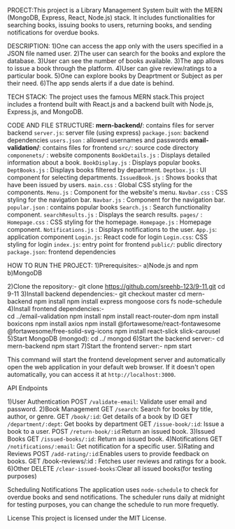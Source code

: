 PROECT:This project is a Library Management System built with the MERN (MongoDB, Express, React, Node.js) stack. It includes functionalities for searching books, issuing books to users, returning books, and sending notifications for overdue books.

DESCRIPTION:
1)One can access the app only with the users specified in a JSON file named user.
2)The user can search for the books and explore the database.
3)User can see the number of books available.
3)The app allows to issue a book through the platform.
4)User can give review/ratings to a particular book.
5)One can explore books by Deaprtment or Subject as per their need.
6)The app sends alerts if a due date is behind.

TECH STACK:
The project uses the famous MERN stack.This project includes a frontend built with React.js and a backend built with Node.js, Express.js, and MongoDB.

CODE AND FILE STRUCTURE:
**mern-backend/**: contains files for server backend
  `server.js`: server file (using express)
  `package.json`: backend dependencies
  `users.json` : allowed usernames and passwords
**email-validation/**: contains files for frontend 
  `src/`: source code directory
    `componenets/` : website components
        `BookDetails.js` : Displays detailed information about a book.
        `BookDisplay.js` : Displays popular books.
        `DeptBooks.js` : Displays books filtered by department.
        `Deptbox.js` : UI component for selecting departments.
        `IssuedBook.js` : Shows books that have been issued by users.
        `main.css` : Global CSS styling for the components.
        `Menu.js` : Component for the website's menu.
        `Navbar.css` : CSS styling for the navigation bar.
        `Navbar.js` : Component for the navigation bar.
        `popular.json` : contains popular books 
        `Search.js` : Search functionality component.
        `searchResults.js` : Displays the search results.
      `pages/` :
        `Homepage.css` : CSS styling for the homepage.
        `Homepage.js` : Homepage component.
        `Notifications.js` : Displays notifications to the user.
    `App.js`: application component
    `Login.js`:  React code for login
    `Login.css`:  CSS styling for login
    `index.js`: entry point for frontend
  `public/`: public directory
  `package.json`: frontend dependencies

HOW TO RUN THE PROJECT:
  1)Prerequisites:-
    a)Node.js and npm
    b)MongoDB  
    
  <!-- Run the following codes in your Command Prompt/Terminal -->
  
  2)Clone the repository:-
    git clone https://github.com/sreehb-123/9-11.git
    cd 9-11
  3)Install backend dependencies:-
    git checkout master
    cd mern-backend
    npm install
    npm install express mongoose cors fs node-schedule
  4)Install frontend dependencies:-  
    cd ../email-validation
    npm install
    npm install react-router-dom
    npm install boxicons
    npm install axios
    npm install @fortawesome/react-fontawesome @fortawesome/free-solid-svg-icons
    npm install react-slick slick-carousel
  5)Start MongoDB (mongod):
    cd ../
    mongod
  6)Start the backend server:-
    <!-- open new terminal window or tab -->
    cd mern-backend
    npm start
  7)Start the frontend server:-
    <!-- open the other terminal window, in email-validation directory -->
    npm start

This command will start the frontend development server and automatically open the web application in your default web browser. If it doesn't open automatically, you can access it at `http://localhost:3000`.

API Endpoints 

  1)User Authentication 
      POST `/validate-email`: Validate user email and password.
  2)Book Management
      GET `/search`: Search for books by title, author, or genre.
      GET `/book/:id`: Get details of a book by ID
      GET `/department/:dept`: Get books by department
      GET `/issue-book/:id`: Issue a book to a user.
      POST `/return-book/:id`:Return an issued book. 
  3)Issued Books
      GET `/issued-books/:id`: Return an issued book.
  4)Notifications
      GET `/notifications/:email`: Get notification for a specific user.
  5)Rating and Reviews
      POST `/add-rating/:id`:Enables users to provide feedback on books.
      GET /book-reviews/:id : Fetches user reviews and ratings for a book.
  6)Other
      DELETE `/clear-issued-books`:Clear all issued books(for testing purposes)

Scheduling Notifications
  The application uses `node-schedule` to check for overdue books and send notifications. The scheduler runs daily at midnight for testing purposes, you can change the schedule to run more frequetly.

License
  This project is licensed under the MIT License.
